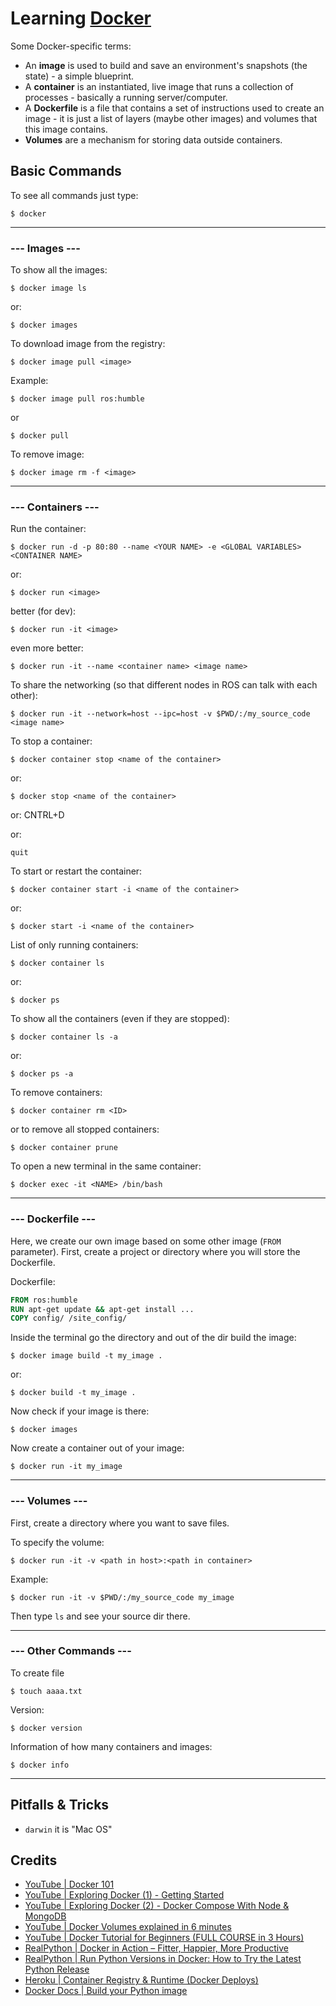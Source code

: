 # Learning [Docker](https://docs.docker.com/get-started/)

Some Docker-specific terms:

- An **image** is used to build and save an environment's snapshots (the state) - a simple blueprint.
- A **container** is an instantiated, live image that runs a collection of processes - basically a running server/computer.
- A **Dockerfile** is a file that contains a set of instructions used to create an image - it is just a list of layers (maybe other images) and volumes that this image contains.
-  **Volumes** are a mechanism for storing data outside containers.

## Basic Commands

To see all commands just type:
```shell
$ docker
```

---

### --- Images ---

To show all the images:
```shell
$ docker image ls
```
or:
```shell
$ docker images
```
To download image from the registry:
```shell
$ docker image pull <image>
```
Example:
```shell
$ docker image pull ros:humble
```
or
```shell
$ docker pull
```
To remove image:
```shell
$ docker image rm -f <image>
```

---

### --- Containers ---

Run the container:
```shell
$ docker run -d -p 80:80 --name <YOUR NAME> -e <GLOBAL VARIABLES> <CONTAINER NAME>
```
or:
```shell
$ docker run <image>
```
better (for dev):
```shell
$ docker run -it <image>
```
even more better:
```shell
$ docker run -it --name <container name> <image name>
```
To share the networking (so that different nodes in ROS can talk with each other):
```shell
$ docker run -it --network=host --ipc=host -v $PWD/:/my_source_code <image name>
```

To stop a container:
```shell
$ docker container stop <name of the container>
```
or:
```shell
$ docker stop <name of the container>
```
or:
CNTRL+D

or:
```shell
quit
```

To start or restart the container: 
```shell
$ docker container start -i <name of the container>
```
or: 
```shell
$ docker start -i <name of the container>
```

List of only running containers:
```shell
$ docker container ls
```
or: 
```shell
$ docker ps
```

To show all the containers (even if they are stopped):
```shell
$ docker container ls -a
```
or:
```shell
$ docker ps -a
```

To remove containers:
```shell
$ docker container rm <ID>
```
or to remove all stopped containers:
```shell
$ docker container prune
```

To open a new terminal in the same container:
```shell
$ docker exec -it <NAME> /bin/bash
```

---

### --- Dockerfile ---

Here, we create our own image based on some other image (`FROM` parameter).
First, create a project or directory where you will store the Dockerfile.

Dockerfile:
```Dockerfile
FROM ros:humble
RUN apt-get update && apt-get install ...
COPY config/ /site_config/
```

Inside the terminal go the directory and out of the dir build the image:
```shell
$ docker image build -t my_image . 
```
or: 
```shell
$ docker build -t my_image . 
```

Now check if your image is there:
```shell
$ docker images
```

Now create a container out of your image:
```shell
$ docker run -it my_image
```

---

### --- Volumes ---

First, create a directory where you want to save files.

To specify the volume:
```shell
$ docker run -it -v <path in host>:<path in container>
```

Example:
```shell
$ docker run -it -v $PWD/:/my_source_code my_image
```
Then type `ls` and see your source dir there.

---

### --- Other Commands ---

To create file
```shell
$ touch aaaa.txt
```

Version:
```shell
$ docker version
```

Information of how many containers and images:
```shell
$ docker info
```

---

## Pitfalls & Tricks

- `darwin` it is "Mac OS"


## Credits

- [YouTube | Docker 101](https://www.youtube.com/watch?v=SAMPOK_lazw)
- [YouTube | Exploring Docker (1) - Getting Started](https://www.youtube.com/watch?v=Kyx2PsuwomE)
- [YouTube | Exploring Docker (2) - Docker Compose With Node & MongoDB](https://www.youtube.com/watch?v=hP77Rua1E0c)
- [YouTube | Docker Volumes explained in 6 minutes](https://www.youtube.com/watch?v=p2PH_YPCsis&ab_channel=TechWorldwithNana)
- [YouTube | Docker Tutorial for Beginners (FULL COURSE in 3 Hours)](https://www.youtube.com/watch?v=3c-iBn73dDE&ab_channel=TechWorldwithNana)
- [RealPython | Docker in Action – Fitter, Happier, More Productive](https://realpython.com/docker-in-action-fitter-happier-more-productive/)
- [RealPython | Run Python Versions in Docker: How to Try the Latest Python Release](https://realpython.com/python-versions-docker/)
- [Heroku | Container Registry & Runtime (Docker Deploys)](https://devcenter.heroku.com/articles/container-registry-and-runtime#release-phase)
- [Docker Docs | Build your Python image](https://docs.docker.com/language/python/build-images/)
